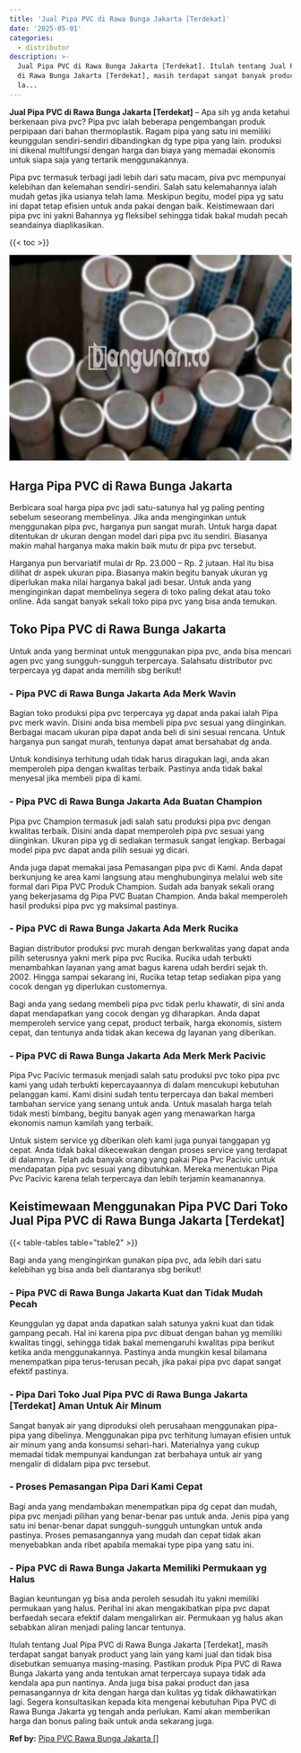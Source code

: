 ```yaml
---
title: 'Jual Pipa PVC di Rawa Bunga Jakarta [Terdekat]'
date: '2025-05-01'
categories:
  - distributor
description: >-
  Jual Pipa PVC di Rawa Bunga Jakarta [Terdekat]. Itulah tentang Jual Pipa PVC
  di Rawa Bunga Jakarta [Terdekat], masih terdapat sangat banyak product yang
  la...
---
```


**Jual Pipa PVC di Rawa Bunga Jakarta \[Terdekat\]** – Apa sih yg anda ketahui berkenaan piva pvc? Pipa pvc ialah beberapa pengembangan produk perpipaan dari bahan thermoplastik. Ragam pipa yang satu ini memiliki keunggulan sendiri-sendiri dibandingkan dg type pipa yang lain. produksi ini dikenal multifungsi dengan harga dan biaya yang memadai ekonomis untuk siapa saja yang tertarik menggunakannya.

Pipa pvc termasuk terbagi jadi lebih dari satu macam, piva pvc mempunyai kelebihan dan kelemahan sendiri-sendiri. Salah satu kelemahannya ialah mudah getas jika usianya telah lama. Meskipun begitu, model pipa yg satu ini dapat tetap efisien untuk anda pakai dengan baik. Keistimewaan dari pipa pvc ini yakni Bahannya yg fleksibel sehingga tidak bakal mudah pecah seandainya diaplikasikan.

{{< toc >}}

![Jual Pipa PVC di Rawa Bunga Jakarta [Terdekat]](/images/jaul-pipa-pvc-36.png)

## Harga Pipa PVC di Rawa Bunga Jakarta

Berbicara soal harga pipa pvc jadi satu-satunya hal yg paling penting sebelum seseorang membelinya. Jika anda menginginkan untuk menggunakan pipa pvc, harganya pun sangat murah. Untuk harga dapat ditentukan dr ukuran dengan model dari pipa pvc itu sendiri. Biasanya makin mahal harganya maka makin baik mutu dr pipa pvc tersebut.

Harganya pun bervariatif mulai dr Rp. 23.000 – Rp. 2 jutaan. Hal itu bisa dilihat dr aspek ukuran pipa. Biasanya makin begitu banyak ukuran yg diperlukan maka nilai harganya bakal jadi besar. Untuk anda yang menginginkan dapat membelinya segera di toko paling dekat atau toko online. Ada sangat banyak sekali toko pipa pvc yang bisa anda temukan.

## Toko Pipa PVC di Rawa Bunga Jakarta

Untuk anda yang berminat untuk menggunakan pipa pvc, anda bisa mencari agen pvc yang sungguh-sungguh terpercaya. Salahsatu distributor pvc terpercaya yg dapat anda memilih sbg berikut!

### \- Pipa PVC di Rawa Bunga Jakarta Ada Merk Wavin

Bagian toko produksi pipa pvc terpercaya yg dapat anda pakai ialah Pipa pvc merk wavin. Disini anda bisa membeli pipa pvc sesuai yang diinginkan. Berbagai macam ukuran pipa dapat anda beli di sini sesuai rencana. Untuk harganya pun sangat murah, tentunya dapat amat bersahabat dg anda.

Untuk kondisinya terhitung udah tidak harus diragukan lagi, anda akan memperoleh pipa dengan kwalitas terbaik. Pastinya anda tidak bakal menyesal jika membeli pipa di kami.

### \- Pipa PVC di Rawa Bunga Jakarta Ada Buatan Champion

Pipa pvc Champion termasuk jadi salah satu produksi pipa pvc dengan kwalitas terbaik. Disini anda dapat memperoleh pipa pvc sesuai yang diinginkan. Ukuran pipa yg di sediakan termasuk sangat lengkap. Berbagai model pipa pvc dapat anda pilih sesuai yg dicari.

Anda juga dapat memakai jasa Pemasangan pipa pvc di Kami. Anda dapat berkunjung ke area kami langsung atau menghubunginya melalui web site formal dari Pipa PVC Produk Champion. Sudah ada banyak sekali orang yang bekerjasama dg Pipa PVC Buatan Champion. Anda bakal memperoleh hasil produksi pipa pvc yg maksimal pastinya.

### \- Pipa PVC di Rawa Bunga Jakarta Ada Merk Rucika

Bagian distributor produksi pvc murah dengan berkwalitas yang dapat anda pilih seterusnya yakni merk pipa pvc Rucika. Rucika udah terbukti menambahkan layanan yang amat bagus karena udah berdiri sejak th. 2002. Hingga sampai sekarang ini, Rucika tetap tetap sediakan pipa yang cocok dengan yg diperlukan customernya.

Bagi anda yang sedang membeli pipa pvc tidak perlu khawatir, di sini anda dapat mendapatkan yang cocok dengan yg diharapkan. Anda dapat memperoleh service yang cepat, product terbaik, harga ekonomis, sistem cepat, dan tentunya anda tidak akan kecewa dg layanan yang diberikan.

### \- Pipa PVC di Rawa Bunga Jakarta Ada Merk Merk Pacivic

Pipa Pvc Pacivic termasuk menjadi salah satu produksi pvc toko pipa pvc kami yang udah terbukti kepercayaannya di dalam mencukupi kebutuhan pelanggan kami. Kami disini sudah tentu terpercaya dan bakal memberi tambahan service yang senang untuk anda. Untuk masalah harga telah tidak mesti bimbang, begitu banyak agen yang menawarkan harga ekonomis namun kamilah yang terbaik.

Untuk sistem service yg diberikan oleh kami juga punyai tanggapan yg cepat. Anda tidak bakal dikecewakan dengan proses service yang terdapat di dalamnya. Telah ada banyak orang yang pakai Pipa Pvc Pacivic untuk mendapatan pipa pvc sesuai yang dibutuhkan. Mereka menentukan Pipa Pvc Pacivic karena telah terpercaya dan lebih terjamin keamanannya.

## Keistimewaan Menggunakan Pipa PVC Dari Toko Jual Pipa PVC di Rawa Bunga Jakarta \[Terdekat\]

{{< table-tables table="table2" >}}

Bagi anda yang menginginkan gunakan pipa pvc, ada lebih dari satu kelebihan yg bisa anda beli diantaranya sbg berikut!

### \- Pipa PVC di Rawa Bunga Jakarta Kuat dan Tidak Mudah Pecah

Keunggulan yg dapat anda dapatkan salah satunya yakni kuat dan tidak gampang pecah. Hal ini karena pipa pvc dibuat dengan bahan yg memiliki kwalitas tinggi, sehingga tidak bakal memengaruhi kwalitas pipa berikut ketika anda menggunakannya. Pastinya anda mungkin kesal bilamana menempatkan pipa terus-terusan pecah, jika pakai pipa pvc dapat sangat efektif pastinya.

### \- Pipa Dari Toko Jual Pipa PVC di Rawa Bunga Jakarta \[Terdekat\] Aman Untuk Air Minum

Sangat banyak air yang diproduksi oleh perusahaan menggunakan pipa-pipa yang dibelinya. Menggunakan pipa pvc terhitung lumayan efisien untuk air minum yang anda konsumsi sehari-hari. Materialnya yang cukup memadai tidak mempunyai kandungan zat berbahaya untuk air yang mengalir di didalam pipa pvc tersebut.

### \- Proses Pemasangan Pipa Dari Kami Cepat

Bagi anda yang mendambakan menempatkan pipa dg cepat dan mudah, pipa pvc menjadi pilihan yang benar-benar pas untuk anda. Jenis pipa yang satu ini benar-benar dapat sungguh-sungguh untungkan untuk anda pastinya. Proses pemasangannya yang mudah dan cepat tidak akan menyebabkan anda ribet apabila memakai type pipa yang satu ini.

### \- Pipa PVC di Rawa Bunga Jakarta Memiliki Permukaan yg Halus

Bagian keuntungan yg bisa anda peroleh sesudah itu yakni memiliki permukaan yang halus. Perihal ini akan mengakibatkan pipa pvc dapat berfaedah secara efektif dalam mengalirkan air. Permukaan yg halus akan sebabkan aliran menjadi paling lancar tentunya.

Itulah tentang Jual Pipa PVC di Rawa Bunga Jakarta \[Terdekat\], masih terdapat sangat banyak product yang lain yang kami jual dan tidak bisa disebutkan semuanya masing-masing. Pastikan produk Pipa PVC di Rawa Bunga Jakarta yang anda tentukan amat terpercaya supaya tidak ada kendala apa pun nantinya. Anda juga bisa pakai product dan jasa pemasangannya dr kita dengan harga dan kulitas yg tidak dikhawatirkan lagi. Segera konsultasikan kepada kita mengenai kebutuhan Pipa PVC di Rawa Bunga Jakarta yg tengah anda perlukan. Kami akan memberikan harga dan bonus paling baik untuk anda sekarang juga.

**Ref by:** [Pipa PVC Rawa Bunga Jakarta []](https://id.wikipedia.org/wiki/Pipa)
